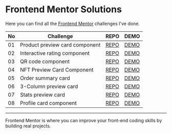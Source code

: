 # Frontend Mentor Solutions
Here you can find all the [Frontend Mentor](https://www.frontendmentor.io/) challenges I've done.

| No  | Challenge                      | REPO                                                                                                        | DEMO                                                                                               |
| --- | ------------------------------ | ----------------------------------------------------------------------------------------------------------- | -------------------------------------------------------------------------------------------------- |
| 01  | Product preview card component | [REPO](https://github.com/KellyCHI22/frontend-mentor-solutions/tree/main/01-product-preview-card-component) | [DEMO](https://kellychi22.github.io/frontend-mentor-solutions//01-product-preview-card-component/) |
| 02  | Interactive rating component   | [REPO](https://github.com/KellyCHI22/frontend-mentor-solutions/tree/main/02-interactive-rating-component)   | [DEMO](https://kellychi22.github.io/frontend-mentor-solutions/02-interactive-rating-component/)    |
| 03  | QR code component              | [REPO](https://github.com/KellyCHI22/frontend-mentor-solutions/tree/main/03-qr-code-component)              | [DEMO](https://kellychi22.github.io/frontend-mentor-solutions/03-qr-code-component/)               |
| 04  | NFT Preview Card Component     | [REPO](https://github.com/KellyCHI22/frontend-mentor-solutions/tree/main/04-nft-preview-card-component)     | [DEMO](https://kellychi22.github.io/frontend-mentor-solutions/04-nft-preview-card-component/)      |
| 05  | Order summary card             | [REPO](https://github.com/KellyCHI22/frontend-mentor-solutions/tree/main/05-order-summary-component)        | [DEMO](https://kellychi22.github.io/frontend-mentor-solutions/05-order-summary-component/)         |
| 06  | 3-Column preview card          | [REPO](https://github.com/KellyCHI22/frontend-mentor-solutions/tree/main/06-3-column-preview-card)          | [DEMO](https://kellychi22.github.io/frontend-mentor-solutions/06-3-column-preview-card/)           |
| 07  | Stats preview card             | [REPO](https://github.com/KellyCHI22/frontend-mentor-solutions/tree/main/07-stats-preview-card)             | [DEMO](https://kellychi22.github.io/frontend-mentor-solutions/07-stats-preview-card/)              |
| 08  | Profile card component         | [REPO](https://github.com/KellyCHI22/frontend-mentor-solutions/tree/main/08-profile-card-component)         | [DEMO](https://kellychi22.github.io/frontend-mentor-solutions/08-profile-card-component/)          |

-----------------------------

Frontend Mentor is where you can improve your front-end coding skills by building real projects.